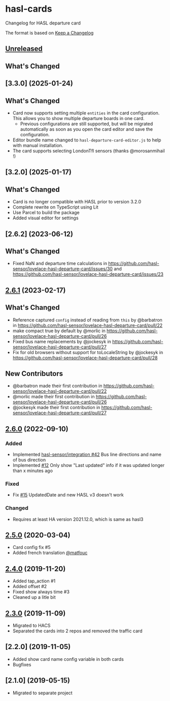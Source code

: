 # hasl-cards

Changelog for HASL departure card

The format is based on [Keep a Changelog][keep-a-changelog]
<!-- and this project adheres to [Semantic Versioning][semantic-versioning]. -->

## [Unreleased]
## What's Changed

## [3.3.0] (2025-01-24)
## What's Changed
* Card now supports setting multiple `entities` in the card configuration. This allows you to show multiple departure boards in one card.
  * Previous configurations are still supported, but will be migrated automatically as soon as you open the card editor and save the configuration.
* Editor bundle name changed to `hasl-departure-card-editor.js` to help with manual installation.
* The card supports selecting LondonTfl sensors (thanks @morosanmihail !)

## [3.2.0] (2025-01-17)
## What's Changed
* Card is no longer compatible with HASL prior to version 3.2.0
* Complete rewrite on TypeScript using Lit
* Use Parcel to build the package
* Added visual editor for settings

## [2.6.2] (2023-06-12)
## What's Changed
* Fixed NaN and departure time calculations in https://github.com/hasl-sensor/lovelace-hasl-departure-card/issues/30 and https://github.com/hasl-sensor/lovelace-hasl-departure-card/issues/23


## [2.6.1] (2023-02-17)
## What's Changed
* Reference captured `config` instead of reading from `this` by @barbatron in https://github.com/hasl-sensor/lovelace-hasl-departure-card/pull/22
* make compact true by default by @morlic in https://github.com/hasl-sensor/lovelace-hasl-departure-card/pull/26
* Fixed bus name replacements by @jockesyk in https://github.com/hasl-sensor/lovelace-hasl-departure-card/pull/27
* Fix for old browsers without support for toLocaleString by @jockesyk in https://github.com/hasl-sensor/lovelace-hasl-departure-card/pull/28

## New Contributors
* @barbatron made their first contribution in https://github.com/hasl-sensor/lovelace-hasl-departure-card/pull/22
* @morlic made their first contribution in https://github.com/hasl-sensor/lovelace-hasl-departure-card/pull/26
* @jockesyk made their first contribution in https://github.com/hasl-sensor/lovelace-hasl-departure-card/pull/27

## [2.6.0] (2022-09-10)

### Added
- Implemented [hasl-sensor/integration #42](https://github.com/hasl-sensor/integration/issues/42) Bus line directions and name of bus direction
- Implemented [#12](https://github.com/hasl-sensor/lovelace-hasl-departure-card/issues/12) Only show "Last updated" info if it was updated longer than x minutes ago

### Fixed
- Fix [#15](https://github.com/hasl-sensor/lovelace-hasl-departure-card/issues/15) UpdatedDate and new HASL v3 doesn't work

### Changed
- Requires at least HA version 2021.12.0, which is same as hasl3

## [2.5.0] (2020-03-04)

- Card config fix #5
- Added french translation [@matfouc](https://github.com/matfouc)

## [2.4.0] (2019-11-20)

- Added tap_action #1
- Added offset #2
- Fixed show always time #3
- Cleaned up a litle bit

## [2.3.0] (2019-11-09)

- Migrated to HACS
- Separated the cards into 2 repos and removed the traffic card

## [2.2.0] (2019-11-05)

- Added show card name config variable in both cards
- Bugfixes

## [2.1.0] (2019-05-15)

- Migrated to separate project

[keep-a-changelog]: http://keepachangelog.com/en/1.0.0/
[Unreleased]: https://github.com/hasl-platform/lovelace-hasl-departure-card/compare/master...dev
[2.6.1]: https://github.com/hasl-platform/lovelace-hasl-departure-card/releases/tag/v2.6.1
[2.6.0]: https://github.com/hasl-platform/lovelace-hasl-departure-card/releases/tag/v2.6.0
[2.5.0]: https://github.com/hasl-platform/lovelace-hasl-departure-card/releases/tag/v2.5.0
[2.4.0]: https://github.com/hasl-platform/lovelace-hasl-departure-card/releases/tag/v2.4.0
[2.3.0]: https://github.com/hasl-platform/lovelace-hasl-departure-card/releases/tag/v2.3.0
[2.4.0]: https://github.com/hasl-platform/lovelace-hasl-departure-card/releases/tag/v2.4.0
[2.5.0]: https://github.com/hasl-platform/lovelace-hasl-departure-card/releases/tag/v2.5.0
